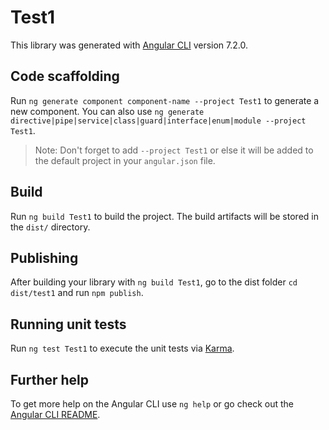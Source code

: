 # Test1

This library was generated with [Angular CLI](https://github.com/angular/angular-cli) version 7.2.0.

## Code scaffolding

Run `ng generate component component-name --project Test1` to generate a new component. You can also use `ng generate directive|pipe|service|class|guard|interface|enum|module --project Test1`.
> Note: Don't forget to add `--project Test1` or else it will be added to the default project in your `angular.json` file. 

## Build

Run `ng build Test1` to build the project. The build artifacts will be stored in the `dist/` directory.

## Publishing

After building your library with `ng build Test1`, go to the dist folder `cd dist/test1` and run `npm publish`.

## Running unit tests

Run `ng test Test1` to execute the unit tests via [Karma](https://karma-runner.github.io).

## Further help

To get more help on the Angular CLI use `ng help` or go check out the [Angular CLI README](https://github.com/angular/angular-cli/blob/master/README.md).
